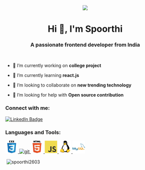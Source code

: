 
<div align="center">
<img src="https://github.com/Anmol-Baranwal/Cool-GIFs-For-GitHub/assets/74038190/231375ce-58a3-4c3b-85c8-44ea51d1318f" width="400">
</div>
<h1 align="center">Hi 👋, I'm Spoorthi</h1>
<h3 align="center">A passionate frontend developer from India</h3>
<br>

- 🔭 I’m currently working on **college project**

- 🌱 I’m currently learning **react.js**

- 👯 I’m looking to collaborate on **new trending technology**

- 🤝 I’m looking for help with **Open source contribution**

<h3 align="left">Connect with me:</h3>
<div id="badges">
  <a href="https://www.linkedin.com/in/spoorthi-bistappa-7b8a37245/">
    <img src="https://img.shields.io/badge/LinkedIn-blue?style=for-the-badge&logo=linkedin&logoColor=white" alt="LinkedIn Badge"/>
  </a>
</div>
<p align="left">
</p>

<h3 align="left">Languages and Tools:</h3>
<p align="left"> <a href="https://www.w3schools.com/css/" target="_blank" rel="noreferrer"> <img src="https://raw.githubusercontent.com/devicons/devicon/master/icons/css3/css3-original-wordmark.svg" alt="css3" width="40" height="40"/> </a> <a href="https://git-scm.com/" target="_blank" rel="noreferrer"> <img src="https://www.vectorlogo.zone/logos/git-scm/git-scm-icon.svg" alt="git" width="40" height="40"/> </a> <a href="https://www.w3.org/html/" target="_blank" rel="noreferrer"> <img src="https://raw.githubusercontent.com/devicons/devicon/master/icons/html5/html5-original-wordmark.svg" alt="html5" width="40" height="40"/> </a> <a href="https://developer.mozilla.org/en-US/docs/Web/JavaScript" target="_blank" rel="noreferrer"> <img src="https://raw.githubusercontent.com/devicons/devicon/master/icons/javascript/javascript-original.svg" alt="javascript" width="40" height="40"/> </a> <a href="https://www.linux.org/" target="_blank" rel="noreferrer"> <img src="https://raw.githubusercontent.com/devicons/devicon/master/icons/linux/linux-original.svg" alt="linux" width="40" height="40"/> </a> <a href="https://www.mysql.com/" target="_blank" rel="noreferrer"> <img src="https://raw.githubusercontent.com/devicons/devicon/master/icons/mysql/mysql-original-wordmark.svg" alt="mysql" width="40" height="40"/> </a> </p>

<p>&nbsp;<img align="center" src="https://github-readme-stats.vercel.app/api?username=spoorthi2603&show_icons=true&locale=en" alt="spoorthi2603" /></p>
